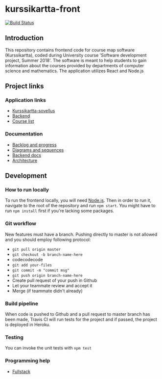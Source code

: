 # kurssikartta-front

[![Build Status](https://travis-ci.org/kurssikartta-ohtuprojekti/kurssikartta-front.svg?branch=master)](https://travis-ci.org/kurssikartta-ohtuprojekti/kurssikartta-front)

## Introduction

This repository contains frontend code for course map software (Kurssikartta), coded during University course 'Software development project, Summer 2018'. The software is meant to help students to gain information about the courses provided by departments of computer science and mathematics. The application utilizes React and Node.js

## Project links

### Application links

* [Kurssikartta-sovellus](https://kurssikartta.herokuapp.com/)
* [Backend](https://github.com/kurssikartta-ohtuprojekti/kurssikartta-back)
* [Course list](https://docs.google.com/spreadsheets/d/1K0w4aGHVwqZJpB8wm9sa9eye3nsQXPn2KvacnZGmlh8/edit#gid=91902172)

### Documentation
* [Backlog and progress](https://docs.google.com/spreadsheets/d/1PXgQVgB_MMsUWzie6D0eFcQnCfmKfAFmBePvULNeHoE/edit#gid=422100513)
* [Diagrams and sequences](https://github.com/kurssikartta-ohtuprojekti/kurssikartta-front/tree/master/docs/diagrams_and_use_cases)
* [Backend docs](https://github.com/kurssikartta-ohtuprojekti/kurssikartta-back/tree/master/docs)
* [Architecture](https://github.com/kurssikartta-ohtuprojekti/kurssikartta-front/tree/master/docs/architecture)

## Development

### How to run locally

To run the frontend locally, you will need [Node.js](https://nodejs.org/en/). Then in order to run it, navigate to the root of the repository and run `npm start`. You might have to run `npm install` first if you're lacking some packages.

### Git workflow

New features must have a branch. Pushing directly to master is not allowed and you should employ following protocol:

* `git pull origin master`
* `git checkout -b branch-name-here`
* codecodecode
* `git add your-files`
* `git commit -m "commit msg"`
* `git push origin branch-name-here`
* Create pull request of your push in Github
* Let your teammate review and accept it
* Merge (if teammate didn't already)

### Build pipeline

When code is pushed to Github and a pull request to master branch has been made, Travis CI will run tests for the project and if passed, the project is deployed in Heroku.

### Testing

You can invoke the unit tests with `npm test`

### Programming help

* [Fullstack](https://fullstackopen.github.io/)
